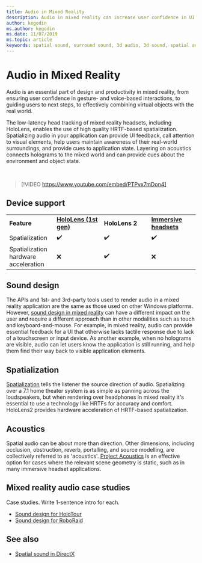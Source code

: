 ```yaml
---
title: Audio in Mixed Reality
description: Audio in mixed reality can increase user confidence in UI interactions and immerse users in the experience.
author: kegodin
ms.author: kegodin
ms.date: 11/07/2019
ms.topic: article
keywords: spatial sound, surround sound, 3d audio, 3d sound, spatial audio
---
```


# Audio in Mixed Reality
Audio is an essential part of design and productivity in mixed reality, from ensuring user confidence in gesture- and voice-based interactions, to guiding users to next steps, to effectively combining virtual objects with the real world.

The low-latency head tracking of mixed reality headsets, including HoloLens, enables the use of high quality HRTF-based spatialization. Spatializing audio in your application can provide UI feedback, call attention to visual elements, help users maintain awareness of their real-world surroundings, and provide cues to application state. Layering on acoustics connects holograms to the mixed world and can provide cues about the environment and object state.

<br>

>[!VIDEO https://www.youtube.com/embed/PTPvx7mDon4]

## Device support

<table>
    <colgroup>
    <col width="25%" />
    <col width="25%" />
    <col width="25%" />
    <col width="25%" />
    </colgroup>
    <tr>
        <td><strong>Feature</strong></td>
        <td><a href="hololens-hardware-details.md"><strong>HoloLens (1st gen)</strong></a></td>
        <td><strong>HoloLens 2</strong></td>
        <td><a href="immersive-headset-hardware-details.md"><strong>Immersive headsets</strong></a></td>
    </tr>
     <tr>
        <td>Spatialization</td>
        <td>✔️</td>
        <td>✔️</td>
        <td>✔️</td>
    </tr>
     <tr>
        <td>Spatialization hardware acceleration</td>
        <td>❌</td>
        <td>✔️</td>
        <td>❌</td>
    </tr>
</table>

## Sound design
The APIs and 1st- and 3rd-party tools used to render audio in a mixed reality application are the same as those used on other Windows platforms. However, [sound design in mixed reality](spatial-sound-design.md) can have a different impact on the user and require a different approach than in other modalities such as touch and keyboard-and-mouse. For example, in mixed reality, audio can provide essential feedback for a UI that otherwise lacks tactile response due to lack of a touchscreen or input device. As another example, when no holograms are visible, audio can let users know the application is still running, and help them find their way back to visible application elements.

## Spatialization
[Spatialization](spatial-sound-spatialization.md) tells the listener the source direction of audio. Spatializing over a 7.1 home theater system is as simple as panning across the loudspeakers, but when rendering over headphones in mixed reality it's essential to use a technology like HRTFs for accuracy and comfort. HoloLens2 provides hardware acceleration of HRTF-based spatialization.

## Acoustics
Spatial audio can be about more than direction. Other dimensions, including occlusion, obstruction, reverb, portalling, and source modelling, are collectively referred to as 'acoustics'. [Project Acoustics](http://aka.ms/acoustics) is an effective option for cases where the relevant scene geometry is static, such as in many immersive headset applications.

## Mixed reality audio case studies
Case studies. Write 1-sentence intro for each.
* [Sound design for HoloTour](case-study-spatial-sound-design-for-holotour.md)
* [Sound design for RoboRaid](case-study-using-spatial-sound-in-roboraid.md)

## See also
* [Spatial sound in DirectX](spatial-sound-in-directx.md)


